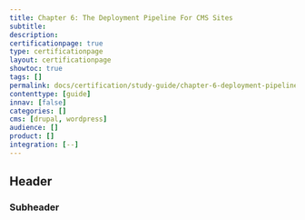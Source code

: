 ```yaml
---
title: Chapter 6: The Deployment Pipeline For CMS Sites
subtitle:
description:
certificationpage: true
type: certificationpage
layout: certificationpage
showtoc: true
tags: []
permalink: docs/certification/study-guide/chapter-6-deployment-pipeline
contenttype: [guide]
innav: [false]
categories: []
cms: [drupal, wordpress]
audience: []
product: []
integration: [--]
---
```


## Header
### Subheader
